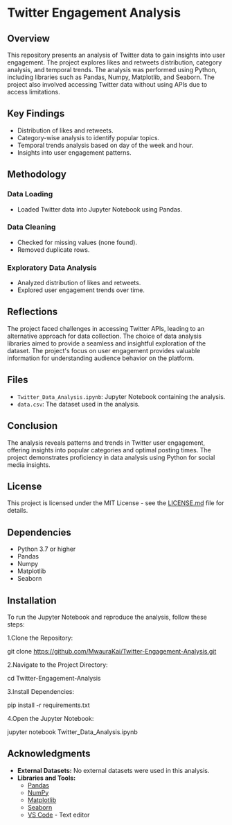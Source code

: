 # Twitter Engagement Analysis

## Overview
This repository presents an analysis of Twitter data to gain insights into user engagement. The project explores likes and retweets distribution, category analysis, and temporal trends. The analysis was performed using Python, including libraries such as Pandas, Numpy, Matplotlib, and Seaborn. The project also involved accessing Twitter data without using APIs due to access limitations.

## Key Findings
- Distribution of likes and retweets.
- Category-wise analysis to identify popular topics.
- Temporal trends analysis based on day of the week and hour.
- Insights into user engagement patterns.

## Methodology
### Data Loading
- Loaded Twitter data into Jupyter Notebook using Pandas.

### Data Cleaning
- Checked for missing values (none found).
- Removed duplicate rows.

### Exploratory Data Analysis
- Analyzed distribution of likes and retweets.
- Explored user engagement trends over time.

## Reflections
The project faced challenges in accessing Twitter APIs, leading to an alternative approach for data collection. The choice of data analysis libraries aimed to provide a seamless and insightful exploration of the dataset. The project's focus on user engagement provides valuable information for understanding audience behavior on the platform.

## Files
- `Twitter_Data_Analysis.ipynb`: Jupyter Notebook containing the analysis.
- `data.csv`: The dataset used in the analysis.

## Conclusion
The analysis reveals patterns and trends in Twitter user engagement, offering insights into popular categories and optimal posting times. The project demonstrates proficiency in data analysis using Python for social media insights.

## License
This project is licensed under the MIT License - see the [LICENSE.md](LICENSE.md) file for details.

## Dependencies
- Python 3.7 or higher
- Pandas
- Numpy
- Matplotlib
- Seaborn

## Installation
To run the Jupyter Notebook and reproduce the analysis, follow these steps:

 1.Clone the Repository:
   
   git clone https://github.com/MwauraKai/Twitter-Engagement-Analysis.git

2.Navigate to the Project Directory:

cd Twitter-Engagement-Analysis

3.Install Dependencies:

pip install -r requirements.txt

4.Open the Jupyter Notebook:

jupyter notebook Twitter_Data_Analysis.ipynb


## Acknowledgments
- **External Datasets:** No external datasets were used in this analysis.
- **Libraries and Tools:**
  - [Pandas](https://pandas.pydata.org/)
  - [NumPy](https://numpy.org/)
  - [Matplotlib](https://matplotlib.org/)
  - [Seaborn](https://seaborn.pydata.org/)
  - [VS Code](https://code.visualstudio.com/) - Text editor
